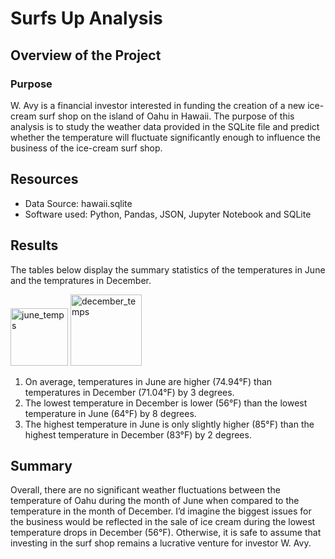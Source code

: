 # Surfs Up Analysis

## Overview of the Project

### Purpose
W. Avy is a financial investor interested in funding the creation of a new ice-cream surf shop on the island of Oahu in Hawaii. The purpose of this analysis is to study the weather data provided in the SQLite file and predict whether the temperature will fluctuate significantly enough to influence the business of the ice-cream surf shop. 

## Resources
- Data Source: hawaii.sqlite
- Software used: Python, Pandas, JSON, Jupyter Notebook and SQLite

## Results
The tables below display the summary statistics of the temperatures in June and the tempratures in December. 

<img width="92" alt="june_temps" src="https://user-images.githubusercontent.com/108738297/206341078-00452f41-c543-4bdb-ba5b-7520c0772e39.PNG">  <img width="114" alt="december_temps" src="https://user-images.githubusercontent.com/108738297/206341054-932b6624-3d2f-41f7-9e84-2d24f6dbd279.PNG">

1)	On average, temperatures in June are higher (74.94°F) than temperatures in December (71.04°F) by 3 degrees. 
2)	The lowest temperature in December is lower (56°F) than the lowest temperature in June (64°F) by 8 degrees.
3)	The highest temperature in June is only slightly higher (85°F) than the highest temperature in December (83°F) by 2 degrees.

## Summary
Overall, there are no significant weather fluctuations between the temperature of Oahu during the month of June when compared to the temperature in the month of December. I’d imagine the biggest issues for the business would be reflected in the sale of ice cream during the lowest temperature drops in December (56°F). Otherwise, it is safe to assume that investing in the surf shop remains a lucrative venture for investor W. Avy.
